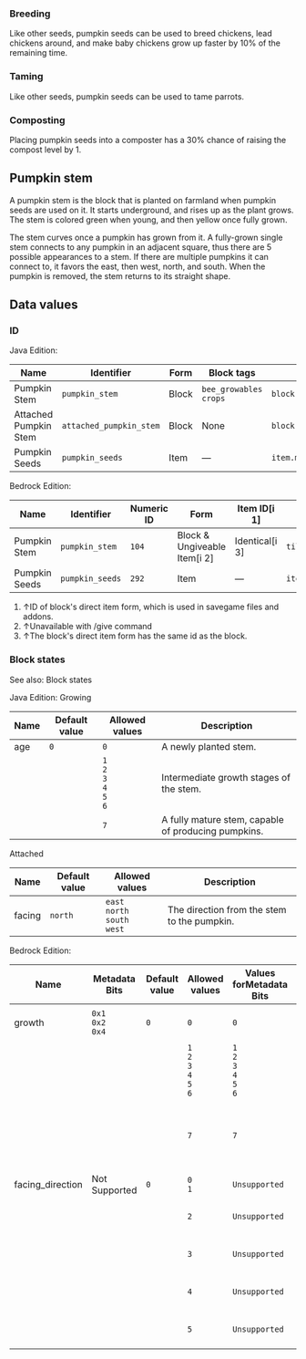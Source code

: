 ### Breeding
Like other seeds, pumpkin seeds can be used to breed chickens, lead chickens around, and make baby chickens grow up faster by 10% of the remaining time.

### Taming
Like other seeds, pumpkin seeds can be used to tame parrots.

### Composting
Placing pumpkin seeds into a composter has a 30% chance of raising the compost level by 1.

## Pumpkin stem
A pumpkin stem is the block that is planted on farmland when pumpkin seeds are used on it. It starts underground, and rises up as the plant grows. The stem is colored green when young, and then yellow once fully grown.

The stem curves once a pumpkin has grown from it. A fully-grown single stem connects to any pumpkin in an adjacent square, thus there are 5 possible appearances to a stem. If there are multiple pumpkins it can connect to, it favors the east, then west, north, and south. When the pumpkin is removed, the stem returns to its straight shape.

## Data values
### ID
Java Edition:

| Name                  | Identifier              | Form  | Block tags                  | Translation key                         |
|-----------------------|-------------------------|-------|-----------------------------|-----------------------------------------|
| Pumpkin Stem          | `pumpkin_stem`          | Block | `bee_growables`<br/>`crops` | `block.minecraft.pumpkin_stem`          |
| Attached Pumpkin Stem | `attached_pumpkin_stem` | Block | None                        | `block.minecraft.attached_pumpkin_stem` |
| Pumpkin Seeds         | `pumpkin_seeds`         | Item  | —                           | `item.minecraft.pumpkin_seeds`          |

Bedrock Edition:

| Name          | Identifier      | Numeric ID | Form                         | Item ID[i 1]   | Translation key           |
|---------------|-----------------|------------|------------------------------|----------------|---------------------------|
| Pumpkin Stem  | `pumpkin_stem`  | `104`      | Block & Ungiveable Item[i 2] | Identical[i 3] | `tile.pumpkin_stem.name`  |
| Pumpkin Seeds | `pumpkin_seeds` | `292`      | Item                         | —              | `item.pumpkin_seeds.name` |

1. ↑ID of block's direct item form, which is used in savegame files and addons.
2. ↑Unavailable with /give command
3. ↑The block's direct item form has the same id as the block.

### Block states
See also: Block states

Java Edition:
Growing

| Name | Default value | Allowed values                              | Description                                         |
|------|---------------|---------------------------------------------|-----------------------------------------------------|
| age  | `0`           | `0`                                         | A newly planted stem.                               |
|      |               | `1`<br/>`2`<br/>`3`<br/>`4`<br/>`5`<br/>`6` | Intermediate growth stages of the stem.             |
|      |               | `7`                                         | A fully mature stem, capable of producing pumpkins. |

Attached

| Name   | Default value | Allowed values                            | Description                                 |
|--------|---------------|-------------------------------------------|---------------------------------------------|
| facing | `north`       | `east`<br/>`north`<br/>`south`<br/>`west` | The direction from the stem to the pumpkin. |

Bedrock Edition:

| Name             | Metadata Bits             | Default value | Allowed values                              | Values forMetadata Bits                     | Description                                         |
|------------------|---------------------------|---------------|---------------------------------------------|---------------------------------------------|-----------------------------------------------------|
| growth           | `0x1`<br/>`0x2`<br/>`0x4` | `0`           | `0`                                         | `0`                                         | A newly planted stem.                               |
|                  |                           |               | `1`<br/>`2`<br/>`3`<br/>`4`<br/>`5`<br/>`6` | `1`<br/>`2`<br/>`3`<br/>`4`<br/>`5`<br/>`6` | Intermediate growth stages of the stem.             |
|                  |                           |               | `7`                                         | `7`                                         | A fully mature stem, capable of producing pumpkins. |
| facing_direction | Not Supported             | `0`           | `0`<br/>`1`                                 | `Unsupported`                               | Unused                                              |
|                  |                           |               | `2`                                         | `Unsupported`                               | Stem pointing north.                                |
|                  |                           |               | `3`                                         | `Unsupported`                               | Stem pointing south.                                |
|                  |                           |               | `4`                                         | `Unsupported`                               | Stem pointing west.                                 |
|                  |                           |               | `5`                                         | `Unsupported`                               | Stem pointing east.                                 |




